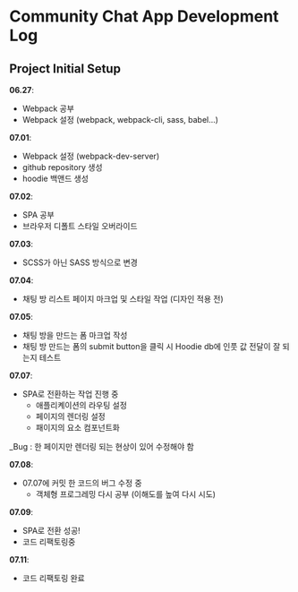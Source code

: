 # Community Chat App Development Log

## Project Initial Setup

__06.27__:

- Webpack 공부
- Webpack 설정 (webpack, webpack-cli, sass, babel...)

__07.01__:

- Webpack 설정 (webpack-dev-server)
- github repository 생성
- hoodie 백앤드 생성

__07.02__:

- SPA 공부
- 브라우저 디폴트 스타일 오버라이드

__07.03__:

- SCSS가 아닌 SASS 방식으로 변경

__07.04__:

- 채팅 방 리스트 페이지 마크업 및 스타일 작업 (디자인 적용 전)

__07.05__:

- 채팅 방을 만드는 폼 마크업 작성
- 채팅 방 만드는 폼의 submit button을 클릭 시 Hoodie db에 인풋 값 전달이 잘 되는지 테스트

__07.07__:

- SPA로 전환하는 작업 진행 중
  - 애플리켸이션의 라우팅 설정
  - 페이지의 렌더링 설정
  - 패이지의 요소 컴포넌트화

_Bug : 한 페이지만 렌더링 되는 현상이 있어 수정해야 함

__07.08__:

- 07.07에 커밋 한 코드의 버그 수정 중
  - 객체형 프로그레밍 다시 공부 (이해도를 높여 다시 시도)

__07.09__:

- SPA로 전환 성공!
- 코드 리팩토링중

__07.11__:

- 코드 리팩토링 완료